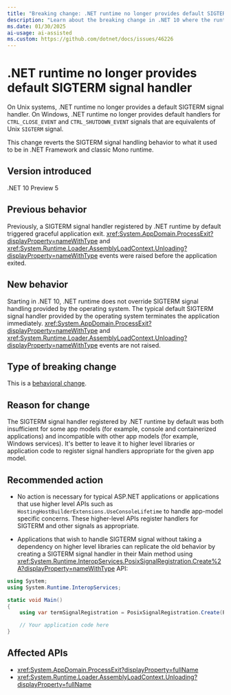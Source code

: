 ```yaml
---
title: "Breaking change: .NET runtime no longer provides default SIGTERM signal handler"
description: "Learn about the breaking change in .NET 10 where the runtime no longer provides a default SIGTERM signal handler."
ms.date: 01/30/2025
ai-usage: ai-assisted
ms.custom: https://github.com/dotnet/docs/issues/46226
---
```

# .NET runtime no longer provides default SIGTERM signal handler

On Unix systems, .NET runtime no longer provides a default SIGTERM signal handler. On Windows, .NET runtime no longer provides default handlers for `CTRL_CLOSE_EVENT` and `CTRL_SHUTDOWN_EVENT` signals that are equivalents of Unix `SIGTERM` signal.

This change reverts the SIGTERM signal handling behavior to what it used to be in .NET Framework and classic Mono runtime.

## Version introduced

.NET 10 Preview 5

## Previous behavior

Previously, a SIGTERM signal handler registered by .NET runtime by default triggered graceful application exit. <xref:System.AppDomain.ProcessExit?displayProperty=nameWithType> and <xref:System.Runtime.Loader.AssemblyLoadContext.Unloading?displayProperty=nameWithType> events were raised before the application exited.

## New behavior

Starting in .NET 10, .NET runtime does not override SIGTERM signal handling provided by the operating system. The typical default SIGTERM signal handler provided by the operating system terminates the application immediately. <xref:System.AppDomain.ProcessExit?displayProperty=nameWithType> and <xref:System.Runtime.Loader.AssemblyLoadContext.Unloading?displayProperty=nameWithType> events are not raised.

## Type of breaking change

This is a [behavioral change](../../categories.md#behavioral-change).

## Reason for change

The SIGTERM signal handler registered by .NET runtime by default was both insufficient for some app models (for example, console and containerized applications) and incompatible with other app models (for example, Windows services). It's better to leave it to higher level libraries or application code to register signal handlers appropriate for the given app model.

## Recommended action

- No action is necessary for typical ASP.NET applications or applications that use higher level APIs such as `HostingHostBuilderExtensions.UseConsoleLifetime` to handle app-model specific concerns. These higher-level APIs register handlers for SIGTERM and other signals as appropriate.

- Applications that wish to handle SIGTERM signal without taking a dependency on higher level libraries can replicate the old behavior by creating a SIGTERM signal handler in their Main method using <xref:System.Runtime.InteropServices.PosixSignalRegistration.Create%2A?displayProperty=nameWithType> API:

```csharp
using System;
using System.Runtime.InteropServices;

static void Main()
{
    using var termSignalRegistration = PosixSignalRegistration.Create(PosixSignal.SIGTERM, (_) => Environment.Exit(0));

    // Your application code here
}
```

## Affected APIs

- <xref:System.AppDomain.ProcessExit?displayProperty=fullName>
- <xref:System.Runtime.Loader.AssemblyLoadContext.Unloading?displayProperty=fullName>
